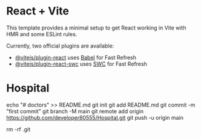 # React + Vite

This template provides a minimal setup to get React working in Vite with HMR and some ESLint rules.

Currently, two official plugins are available:

- [@vitejs/plugin-react](https://github.com/vitejs/vite-plugin-react/blob/main/packages/plugin-react/README.md) uses [Babel](https://babeljs.io/) for Fast Refresh
- [@vitejs/plugin-react-swc](https://github.com/vitejs/vite-plugin-react-swc) uses [SWC](https://swc.rs/) for Fast Refresh

# Hospital

echo "# doctors" >> README.md
git init
git add README.md
git commit -m "first commit"
git branch -M main
git remote add origin https://github.com/developer80555/Hospital.git
git push -u origin main

rm -rf .git
